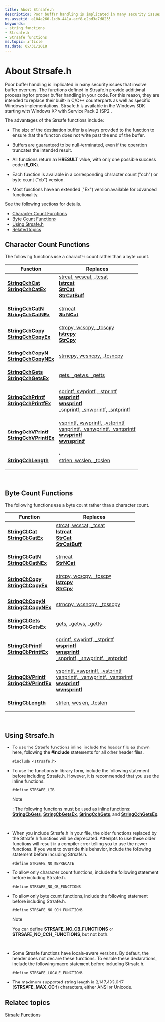 ```yaml
---
title: About Strsafe.h
description: Poor buffer handling is implicated in many security issues that involve buffer overruns.
ms.assetid: a104a260-1edb-441a-acf8-e2bd3a7d8235
keywords:
- string functions
- Strsafe.h
- Strsafe functions
ms.topic: article
ms.date: 05/31/2018
---
```


# About Strsafe.h

Poor buffer handling is implicated in many security issues that involve buffer overruns. The functions defined in Strsafe.h provide additional processing for proper buffer handling in your code. For this reason, they are intended to replace their built-in C/C++ counterparts as well as specific Windows implementations. Strsafe.h is available in the Windows SDK starting with Windows XP with Service Pack 2 (SP2).

The advantages of the Strsafe functions include:

-   The size of the destination buffer is always provided to the function to ensure that the function does not write past the end of the buffer.

-   Buffers are guaranteed to be null-terminated, even if the operation truncates the intended result.

-   All functions return an **HRESULT** value, with only one possible success code (**S\_OK**).

-   Each function is available in a corresponding character count ("cch") or byte count ("cb") version.

-   Most functions have an extended ("Ex") version available for advanced functionality.

See the following sections for details.

-   [Character Count Functions](#character-count-functions)
-   [Byte Count Functions](#byte-count-functions)
-   [Using Strsafe.h](#using-strsafeh)
-   [Related topics](#related-topics)

## Character Count Functions

The following functions use a character count rather than a byte count.



| Function                                                                                                                                                                                                                      | Replaces                                                                                                                                                                                                                                                                                                                                                                                                                                                                                  |
|-------------------------------------------------------------------------------------------------------------------------------------------------------------------------------------------------------------------------------|-------------------------------------------------------------------------------------------------------------------------------------------------------------------------------------------------------------------------------------------------------------------------------------------------------------------------------------------------------------------------------------------------------------------------------------------------------------------------------------------|
| <dl> <dt>[**StringCchCat**](/windows/desktop/api/Strsafe/nf-strsafe-stringcchcata)</dt> <dt>[**StringCchCatEx**](/windows/desktop/api/Strsafe/nf-strsafe-stringcchcatexa)</dt> </dl>                 | <dl> <dt>[strcat, wcscat, \_tcsat](https://msdn.microsoft.com/library/h1x0y282.aspx)</dt> <dt>[**lstrcat**](/windows/desktop/api/Winbase/nf-winbase-lstrcata)</dt> <dt>[**StrCat**](https://docs.microsoft.com/windows/desktop/api/shlwapi/nf-shlwapi-strcatw)</dt> <dt>[**StrCatBuff**](https://docs.microsoft.com/windows/desktop/api/shlwapi/nf-shlwapi-strcatbuffa)</dt> </dl>                                                                             |
| <dl> <dt>[**StringCchCatN**](/windows/desktop/api/Strsafe/nf-strsafe-stringcchcatna)</dt> <dt>[**StringCchCatNEx**](/windows/desktop/api/Strsafe/nf-strsafe-stringcchcatnexa)</dt> </dl>             | <dl> <dt>[strncat](https://msdn.microsoft.com/library/tbyd7s1y.aspx)</dt> <dt>[**StrNCat**](https://docs.microsoft.com/windows/desktop/api/shlwapi/nf-shlwapi-strncata)</dt> </dl>                                                                                                                                                                                                                                                                   |
| <dl> <dt>[**StringCchCopy**](/windows/desktop/api/Strsafe/nf-strsafe-stringcchcopya)</dt> <dt>[**StringCchCopyEx**](/windows/desktop/api/Strsafe/nf-strsafe-stringcchcopyexa)</dt> </dl>             | <dl> <dt>[strcpy, wcscpy, \_tcscpy](https://msdn.microsoft.com/library/kk6xf663.aspx)</dt> <dt>[**lstrcpy**](/windows/desktop/api/Winbase/nf-winbase-lstrcpya)</dt> <dt>[**StrCpy**](https://docs.microsoft.com/windows/desktop/api/shlwapi/nf-shlwapi-strcpyw)</dt> </dl>                                                                                                                                                                    |
| <dl> <dt>[**StringCchCopyN**](/windows/desktop/api/Strsafe/nf-strsafe-stringcchcopyna)</dt> <dt>[**StringCchCopyNEx**](/windows/desktop/api/Strsafe/nf-strsafe-stringcchcopynexa)</dt> </dl>         | <dl> <dt>[strncpy, wcsncpy, \_tcsncpy](https://msdn.microsoft.com/library/xdsywd25.aspx)</dt> </dl>                                                                                                                                                                                                                                                                                                                                 |
| <dl> <dt>[**StringCchGets**](/windows/desktop/api/Strsafe/nf-strsafe-stringcchgetsa)</dt> <dt>[**StringCchGetsEx**](/windows/desktop/api/Strsafe/nf-strsafe-stringcchgetsexa)</dt> </dl>             | <dl> <dt>[gets, \_getws, \_getts](https://msdn.microsoft.com/library/2029ea5f.aspx)</dt> </dl>                                                                                                                                                                                                                                                                                                                                      |
| <dl> <dt>[**StringCchPrintf**](/windows/desktop/api/Strsafe/nf-strsafe-stringcchprintfa)</dt> <dt>[**StringCchPrintfEx**](/windows/desktop/api/Strsafe/nf-strsafe-stringcchprintfexa)</dt> </dl>     | <dl> <dt>[sprintf, swprintf, \_stprintf](https://msdn.microsoft.com/library/ybk95axf.aspx)</dt> <dt>[**wsprintf**](/windows/desktop/api/Winuser/nf-winuser-wsprintfa)</dt> <dt>[**wnsprintf**](https://docs.microsoft.com/windows/desktop/api/shlwapi/nf-shlwapi-wnsprintfa)</dt> <dt>[\_snprintf, \_snwprintf, \_sntprintf](https://msdn.microsoft.com/library/2ts7cx93.aspx)</dt> </dl>          |
| <dl> <dt>[**StringCchVPrintf**](/windows/desktop/api/Strsafe/nf-strsafe-stringcchvprintfa)</dt> <dt>[**StringCchVPrintfEx**](/windows/desktop/api/Strsafe/nf-strsafe-stringcchvprintfexa)</dt> </dl> | <dl> <dt>[vsprintf, vswprintf, \_vstprintf](https://msdn.microsoft.com/library/28d5ce15.aspx)</dt> <dt>[vsnprintf, \_vsnwprintf, \_vsntprintf](https://msdn.microsoft.com/library/1kt27hek.aspx)</dt> <dt>[**wvsprintf**](/windows/desktop/api/Winuser/nf-winuser-wvsprintfa)</dt> <dt>[**wvnsprintf**](https://docs.microsoft.com/windows/desktop/api/shlwapi/nf-shlwapi-wvnsprintfa)</dt> </dl>, |
| <dl> <dt>[**StringCchLength**](/windows/desktop/api/Strsafe/nf-strsafe-stringcchlengtha)</dt> </dl>                                                                                                         | <dl> <dt>[strlen, wcslen, \_tcslen](https://msdn.microsoft.com/library/78zh94ax.aspx)</dt> </dl>                                                                                                                                                                                                                                                                                                                                    |



 

## Byte Count Functions

The following functions use a byte count rather than a character count.



| Function                                                                                                                                                                                                                  | Replaces                                                                                                                                                                                                                                                                                                                                                                                                                                                                                 |
|---------------------------------------------------------------------------------------------------------------------------------------------------------------------------------------------------------------------------|------------------------------------------------------------------------------------------------------------------------------------------------------------------------------------------------------------------------------------------------------------------------------------------------------------------------------------------------------------------------------------------------------------------------------------------------------------------------------------------|
| <dl> <dt>[**StringCbCat**](/windows/desktop/api/Strsafe/nf-strsafe-stringcbcata)</dt> <dt>[**StringCbCatEx**](/windows/desktop/api/Strsafe/nf-strsafe-stringcbcatexa)</dt> </dl>                 | <dl> <dt>[strcat, wcscat, \_tcsat](https://msdn.microsoft.com/library/h1x0y282.aspx)</dt> <dt>[**lstrcat**](/windows/desktop/api/Winbase/nf-winbase-lstrcata)</dt> <dt>[**StrCat**](https://docs.microsoft.com/windows/desktop/api/shlwapi/nf-shlwapi-strcatw)</dt> <dt>[**StrCatBuff**](https://docs.microsoft.com/windows/desktop/api/shlwapi/nf-shlwapi-strcatbuffa)</dt> </dl>                                                                            |
| <dl> <dt>[**StringCbCatN**](/windows/desktop/api/Strsafe/nf-strsafe-stringcbcatna)</dt> <dt>[**StringCbCatNEx**](/windows/desktop/api/Strsafe/nf-strsafe-stringcbcatnexa)</dt> </dl>             | <dl> <dt>[strncat](https://msdn.microsoft.com/library/tbyd7s1y.aspx)</dt> <dt>[**StrNCat**](https://docs.microsoft.com/windows/desktop/api/shlwapi/nf-shlwapi-strncata)</dt> </dl>                                                                                                                                                                                                                                                                  |
| <dl> <dt>[**StringCbCopy**](/windows/desktop/api/Strsafe/nf-strsafe-stringcbcopya)</dt> <dt>[**StringCbCopyEx**](/windows/desktop/api/Strsafe/nf-strsafe-stringcbcopyexa)</dt> </dl>             | <dl> <dt>[strcpy, wcscpy, \_tcscpy](https://msdn.microsoft.com/library/kk6xf663.aspx)</dt> <dt>[**lstrcpy**](/windows/desktop/api/Winbase/nf-winbase-lstrcpya)</dt> <dt>[**StrCpy**](https://docs.microsoft.com/windows/desktop/api/shlwapi/nf-shlwapi-strcpyw)</dt> </dl>                                                                                                                                                                   |
| <dl> <dt>[**StringCbCopyN**](/windows/desktop/api/Strsafe/nf-strsafe-stringcbcopyna)</dt> <dt>[**StringCbCopyNEx**](/windows/desktop/api/Strsafe/nf-strsafe-stringcbcopynexa)</dt> </dl>         | <dl> <dt>[strncpy, wcsncpy, \_tcsncpy](https://msdn.microsoft.com/library/xdsywd25.aspx)</dt> </dl>                                                                                                                                                                                                                                                                                                                                |
| <dl> <dt>[**StringCbGets**](/windows/desktop/api/Strsafe/nf-strsafe-stringcbgetsa)</dt> <dt>[**StringCbGetsEx**](/windows/desktop/api/Strsafe/nf-strsafe-stringcbgetsexa)</dt> </dl>             | <dl> <dt>[gets, \_getws, \_getts](https://msdn.microsoft.com/library/2029ea5f.aspx)</dt> </dl>                                                                                                                                                                                                                                                                                                                                     |
| <dl> <dt>[**StringCbPrintf**](/windows/desktop/api/Strsafe/nf-strsafe-stringcbprintfa)</dt> <dt>[**StringCbPrintfEx**](/windows/desktop/api/Strsafe/nf-strsafe-stringcbprintfexa)</dt> </dl>     | <dl> <dt>[sprintf, swprintf, \_stprintf](https://msdn.microsoft.com/library/ybk95axf.aspx)</dt> <dt>[**wsprintf**](/windows/desktop/api/Winuser/nf-winuser-wsprintfa)</dt> <dt>[**wnsprintf**](https://docs.microsoft.com/windows/desktop/api/shlwapi/nf-shlwapi-wnsprintfa)</dt> <dt>[\_snprintf, \_snwprintf, \_sntprintf](https://msdn.microsoft.com/library/2ts7cx93.aspx)</dt> </dl>         |
| <dl> <dt>[**StringCbVPrintf**](/windows/desktop/api/Strsafe/nf-strsafe-stringcbvprintfa)</dt> <dt>[**StringCbVPrintfEx**](/windows/desktop/api/Strsafe/nf-strsafe-stringcbvprintfexa)</dt> </dl> | <dl> <dt>[vsprintf, vswprintf, \_vstprintf](https://msdn.microsoft.com/library/28d5ce15.aspx)</dt> <dt>[vsnprintf, \_vsnwprintf, \_vsntprintf](https://msdn.microsoft.com/library/1kt27hek.aspx)</dt> <dt>[**wvsprintf**](/windows/desktop/api/Winuser/nf-winuser-wvsprintfa)</dt> <dt>[**wvnsprintf**](https://docs.microsoft.com/windows/desktop/api/shlwapi/nf-shlwapi-wvnsprintfa)</dt> </dl> |
| <dl> <dt>[**StringCbLength**](/windows/desktop/api/Strsafe/nf-strsafe-stringcblengtha)</dt> </dl>                                                                                                       | <dl> <dt>[strlen, wcslen, \_tcslen](https://msdn.microsoft.com/library/78zh94ax.aspx)</dt> </dl>                                                                                                                                                                                                                                                                                                                                   |



 

## Using Strsafe.h

-   To use the Strsafe functions inline, include the header file as shown here, following the **\#include** statements for all other header files.

    `#include <strsafe.h>`

-   To use the functions in library form, include the following statement before including Strsafe.h. However, it is recommended that you use the inline functions.

    `#define STRSAFE_LIB`

    > [!Note]  
    > : The following functions must be used as inline functions: [**StringCbGets**](/windows/desktop/api/Strsafe/nf-strsafe-stringcbgetsa), [**StringCbGetsEx**](/windows/desktop/api/Strsafe/nf-strsafe-stringcbgetsexa), [**StringCchGets**](/windows/desktop/api/Strsafe/nf-strsafe-stringcchgetsa), and [**StringCchGetsEx**](/windows/desktop/api/Strsafe/nf-strsafe-stringcchgetsexa).

     

-   When you include Strsafe.h in your file, the older functions replaced by the Strsafe.h functions will be deprecated. Attempts to use these older functions will result in a compiler error telling you to use the newer functions. If you want to override this behavior, include the following statement before including Strsafe.h.

    `#define STRSAFE_NO_DEPRECATE`

-   To allow only character count functions, include the following statement before including Strsafe.h.

    `#define STRSAFE_NO_CB_FUNCTIONS`

-   To allow only byte count functions, include the following statement before including Strsafe.h.

    `#define STRSAFE_NO_CCH_FUNCTIONS`

    > [!Note]  
    > You can define **STRSAFE\_NO\_CB\_FUNCTIONS** or **STRSAFE\_NO\_CCH\_FUNCTIONS**, but not both.

     

-   Some Strsafe functions have locale-aware versions. By default, the header does not declare these functions. To enable these declarations, include the following macro statement before including Strsafe.h.

    `#define STRSAFE_LOCALE_FUNCTIONS`

-   The maximum supported string length is 2,147,483,647 (**STRSAFE\_MAX\_CCH**) characters, either ANSI or Unicode.

## Related topics

<dl> <dt>

[Strsafe Functions](string-overviews.md)
</dt> </dl>

 

 




